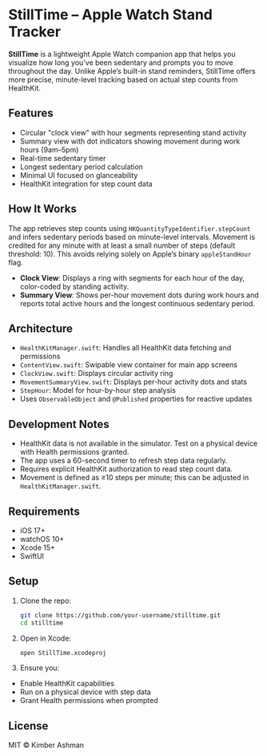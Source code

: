# StillTime – Apple Watch Stand Tracker

**StillTime** is a lightweight Apple Watch companion app that helps you visualize how long you've been sedentary and prompts you to move throughout the day. Unlike Apple’s built-in stand reminders, StillTime offers more precise, minute-level tracking based on actual step counts from HealthKit.

## Features

- Circular "clock view" with hour segments representing stand activity
- Summary view with dot indicators showing movement during work hours (9am–5pm)
- Real-time sedentary timer
- Longest sedentary period calculation
- Minimal UI focused on glanceability
- HealthKit integration for step count data

## How It Works

The app retrieves step counts using `HKQuantityTypeIdentifier.stepCount` and infers sedentary periods based on minute-level intervals. Movement is credited for any minute with at least a small number of steps (default threshold: 10). This avoids relying solely on Apple’s binary `appleStandHour` flag.

- **Clock View**: Displays a ring with segments for each hour of the day, color-coded by standing activity.
- **Summary View**: Shows per-hour movement dots during work hours and reports total active hours and the longest continuous sedentary period.

## Architecture

- `HealthKitManager.swift`: Handles all HealthKit data fetching and permissions
- `ContentView.swift`: Swipable view container for main app screens
- `ClockView.swift`: Displays circular activity ring
- `MovementSummaryView.swift`: Displays per-hour activity dots and stats
- `StepHour`: Model for hour-by-hour step analysis
- Uses `ObservableObject` and `@Published` properties for reactive updates

## Development Notes

- HealthKit data is not available in the simulator. Test on a physical device with Health permissions granted.
- The app uses a 60-second timer to refresh step data regularly.
- Requires explicit HealthKit authorization to read step count data.
- Movement is defined as ≥10 steps per minute; this can be adjusted in `HealthKitManager.swift`.

## Requirements

- iOS 17+
- watchOS 10+
- Xcode 15+
- SwiftUI

## Setup

1. Clone the repo:
   ```bash
   git clone https://github.com/your-username/stilltime.git
   cd stilltime
   ```

2.	Open in Xcode:
    ```bash
    open StillTime.xcodeproj    
    ```

3.	Ensure you:
- Enable HealthKit capabilities
- Run on a physical device with step data
- Grant Health permissions when prompted


## License

MIT © Kimber Ashman
